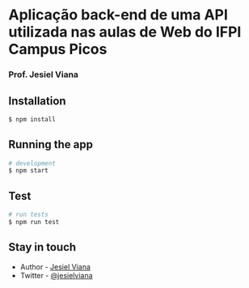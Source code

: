 
# Aplicação back-end de uma API utilizada nas aulas de Web do IFPI Campus Picos

### Prof. Jesiel Viana


## Installation

```bash
$ npm install
```

## Running the app

```bash
# development
$ npm start
```

## Test

```bash
# run tests
$ npm run test
```
## Stay in touch

- Author - [Jesiel Viana](https://jesielviana.com)
- Twitter - [@jesielviana](https://twitter.com/jesielviana)

